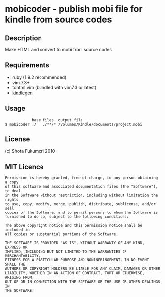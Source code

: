 # mobicoder - publish mobi file for kindle from source codes

## Description

Make HTML and convert to mobi from source codes

## Requirements

* ruby (1.9.2 recommended)
* vim 7.3+
* tohtml.vim (bundled with vim7.3 or latest)
* [kindlegen](http://www.amazon.com/gp/feature.html?ie=UTF8&docId=1000234621)

## Usage

                base files  output file
    $ mobicoder ./   ./**/* /Volumes/Kindle/documents/project.mobi

## License

(c) Shota Fukumori 2010-

## MIT Licence

    Permission is hereby granted, free of charge, to any person obtaining a copy
    of this software and associated documentation files (the "Software"), to deal
    in the Software without restriction, including without limitation the rights
    to use, copy, modify, merge, publish, distribute, sublicense, and/or sell
    copies of the Software, and to permit persons to whom the Software is
    furnished to do so, subject to the following conditions:

    The above copyright notice and this permission notice shall be included in
    all copies or substantial portions of the Software.

    THE SOFTWARE IS PROVIDED "AS IS", WITHOUT WARRANTY OF ANY KIND, EXPRESS OR
    IMPLIED, INCLUDING BUT NOT LIMITED TO THE WARRANTIES OF MERCHANTABILITY,
    FITNESS FOR A PARTICULAR PURPOSE AND NONINFRINGEMENT. IN NO EVENT SHALL THE
    AUTHORS OR COPYRIGHT HOLDERS BE LIABLE FOR ANY CLAIM, DAMAGES OR OTHER
    LIABILITY, WHETHER IN AN ACTION OF CONTRACT, TORT OR OTHERWISE, ARISING FROM,
    OUT OF OR IN CONNECTION WITH THE SOFTWARE OR THE USE OR OTHER DEALINGS IN
    THE SOFTWARE.
